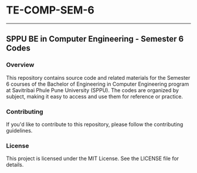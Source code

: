 # TE-COMP-SEM-6
***
## SPPU BE in Computer Engineering - Semester 6 Codes
### Overview
This repository contains source code and related materials for the Semester 6 courses of the Bachelor of Engineering in Computer Engineering program at Savitribai Phule Pune University (SPPU). The codes are organized by subject, making it easy to access and use them for reference or practice.

### Contributing
If you'd like to contribute to this repository, please follow the contributing guidelines.

### License
This project is licensed under the MIT License. See the LICENSE file for details.
